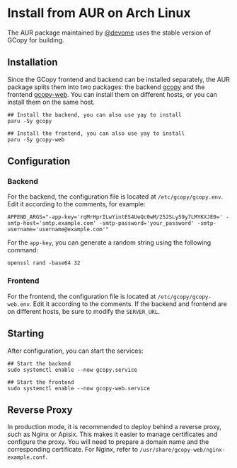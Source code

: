 
# Install from AUR on Arch Linux

The AUR package maintained by [@devome](https://github.com/devome) uses the stable version of GCopy for building.

## Installation

Since the GCopy frontend and backend can be installed separately, the AUR package splits them into two packages: the backend [gcopy](https://aur.archlinux.org/packages/gcopy) and the frontend [gcopy-web](https://aur.archlinux.org/packages/gcopy-web). You can install them on different hosts, or you can install them on the same host.

```shell
## Install the backend, you can also use yay to install
paru -Sy gcopy

## Install the frontend, you can also use yay to install
paru -Sy gcopy-web
```

## Configuration

### Backend

For the backend, the configuration file is located at `/etc/gcopy/gcopy.env`. Edit it according to the comments, for example:

```shell
APPEND_ARGS="-app-key='rqMrHprILwYintES4UeQc0wM/252SLy59y7LMYKXJE0=' -smtp-host='smtp.example.com' -smtp-password='your_password' -smtp-username='username@example.com'"
```

For the `app-key`, you can generate a random string using the following command:

```shell
openssl rand -base64 32
```

### Frontend

For the frontend, the configuration file is located at `/etc/gcopy/gcopy-web.env`. Edit it according to the comments. If the backend and frontend are on different hosts, be sure to modify the `SERVER_URL`.

## Starting

After configuration, you can start the services:

```shell
## Start the backend
sudo systemctl enable --now gcopy.service

## Start the frontend
sudo systemctl enable --now gcopy-web.service
```

## Reverse Proxy

In production mode, it is recommended to deploy behind a reverse proxy, such as Nginx or Apisix. This makes it easier to manage certificates and configure the proxy. You will need to prepare a domain name and the corresponding certificate. For Nginx, refer to `/usr/share/gcopy-web/nginx-example.conf`.
